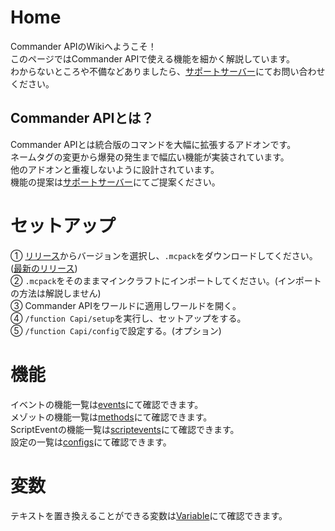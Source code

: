# Home
Commander APIのWikiへようこそ！<br>
このページではCommander APIで使える機能を細かく解説しています。<br>
わからないところや不備などありましたら、[サポートサーバー](https://discord.gg/QF3n85dr4P)にてお問い合わせください。

## Commander APIとは？
Commander APIとは統合版のコマンドを大幅に拡張するアドオンです。<br>
ネームタグの変更から爆発の発生まで幅広い機能が実装されています。<br>
他のアドオンと重複しないように設計されています。<br>
機能の提案は[サポートサーバー](https://discord.gg/QF3n85dr4P)にてご提案ください。

# セットアップ
① [リリース](https://github.com/191225/Commander-API/releases)からバージョンを選択し、`.mcpack`をダウンロードしてください。([最新のリリース](https://github.com/191225/Commander-API/releases/latest))<br>
② `.mcpack`をそのままマインクラフトにインポートしてください。(インポートの方法は解説しません)<br>
③ Commander APIをワールドに適用しワールドを開く。<br>
④ `/function Capi/setup`を実行し、セットアップをする。<br>
⑤ `/function Capi/config`で設定する。(オプション)

# 機能
イベントの機能一覧は[events](https://github.com/191225/Commander-API/wiki/events)にて確認できます。<br>
メゾットの機能一覧は[methods](https://github.com/191225/Commander-API/wiki/methods)にて確認できます。<br>
ScriptEventの機能一覧は[scriptevents](https://github.com/191225/Commander-API/wiki/scriptevents)にて確認できます。<br>
設定の一覧は[configs](https://github.com/191225/Commander-API/wiki/configs)にて確認できます。

# 変数
テキストを置き換えることができる変数は[Variable](https://github.com/191225/Commander-API/wiki/Variable)にて確認できます。
